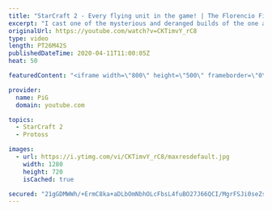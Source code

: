 ```yaml
---
title: "StarCraft 2 - Every flying unit in the game! | The Florencio Files #132"
excerpt: "I cast one of the mysterious and deranged builds of the one and only Florencio, the dude that invented the proxy nexus recall rush.  Florencios Twitch: https://www.twitch.tv/florenciosc Florencios Youtube: https://www.youtube.com/channel/UCPVD... Florencios Twitter: https://twitter.com/craft_dank"
originalUrl: https://youtube.com/watch?v=CKTimvY_rC8
type: video
length: PT26M42S
publishedDateTime: 2020-04-11T11:00:05Z
heat: 50

featuredContent: "<iframe width=\"800\" height=\"500\" frameborder=\"0\" src=\"https://www.youtube.com/embed/CKTimvY_rC8\" allow=\"accelerometer; autoplay; encrypted-media; gyroscope; picture-in-picture\" allowfullscreen></iframe>"

provider:
  name: PiG
  domain: youtube.com

topics:
  - StarCraft 2
  - Protoss

images:
  - url: https://i.ytimg.com/vi/CKTimvY_rC8/maxresdefault.jpg
    width: 1280
    height: 720
    isCached: true

secured: "21gGDMWWh/+ErmC8ka+aDLbOmNbhOLcFbsL4fuBO27J66QCI/MgrFSJi0seZs19LS5HJO3uE1+8VZv17V+5a7Dc5pF9cSXHe85Iquh4/HdwfBIzLx0qRR1+L5xxWg/lbKghO//ldVnz6uOw1XaB8dX3cnkQ+72ZQ6vKOcz9Pe10xnZuZp692Z9tumKZiXIFS9b5EaysnVNqwC59WZuomTCDki3QfwBA1TAQhp3ZqbTWUG6u+81BNDT/ohxfYceUj6U+RLEuSPelbb2t11VhQKLb7Fh6kvIo5NIKfYEmdRUNkoZz/B69oNzV8hTwfmdoopMdxgdemdQYe/aqbJyVkboThOGkELbsSWP86SJ+Dvo3gXUi5/ABoFd0nOo0Z0KuJ3BYbvaHgrgxOng534vS6A27J8JXHUPLYmyr4yNp1Mqk=;BJH2z17IyZIS/Qtb7bIivQ=="
---
```


